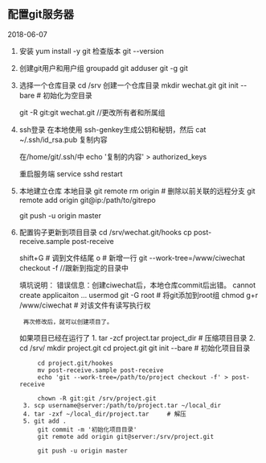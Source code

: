 ## 配置git服务器
  2018-06-07
1. 安装 yum install -y git
	检查版本 git --version

2. 创建git用户和用户组
	groupadd git
	adduser git -g git

3. 选择一个仓库目录
	cd /srv
	创建一个仓库目录
	mkdir wechat.git
	git init --bare  # 初始化为空目录

	git -R git:git wechat.git  //更改所有者和所属组

4. ssh登录
	在本地使用 ssh-genkey生成公钥和秘钥，然后
	cat ~/.ssh/id_rsa.pub
	复制内容

	在/home/git/.ssh/中
	echo '复制的内容' > authorized_keys
	
	重启服务端 service sshd restart

5. 本地建立仓库
	本地目录
	git remote rm origin # 删除以前关联的远程分支
	git remote add origin git@ip:/path/to/gitrepo

	git push -u origin master

6. 配置钩子更新到项目目录
	cd /srv/wechat.git/hooks
	cp post-receive.sample post-receive

	shift+G # 调到文件结尾
	o  		# 新增一行
	git --work-tree=/www/ciwechat checkout -f  //跟新到指定的目录中

	填坑说明：
		错误信息：创建ciwechat后，本地仓库commit后出错。 cannot create applicaiton ...
		usermod git -G root 	# 将git添加到root组
		chmod g+r /www/ciwechat # 对该文件有读写执行权

		再次修改后，就可以创建项目了。

	如果项目已经在运行了
		1. tar -zcf project.tar project_dir  # 压缩项目目录
		2. cd /srv/
			mkdir project.git
			cd project.git
			git init --bare # 初始化项目目录

			cd project.git/hookes
			mv post-receive.sample post-receive
			echo 'git --work-tree=/path/to/project checkout -f' > post-receive

			chown -R git:git /srv/project.git
		3. scp username@server:/path/to/project.tar ~/local_dir
		4. tar -zxf ~/local_dir/project.tar 	# 解压
		5. git add .
			git commit -m '初始化项目目录'
			git remote add origin git@server:/srv/project.git

			git push -u origin master





